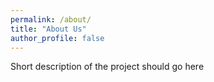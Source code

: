 ```yaml
---
permalink: /about/
title: "About Us"
author_profile: false
---
```


Short description of the project should go here
